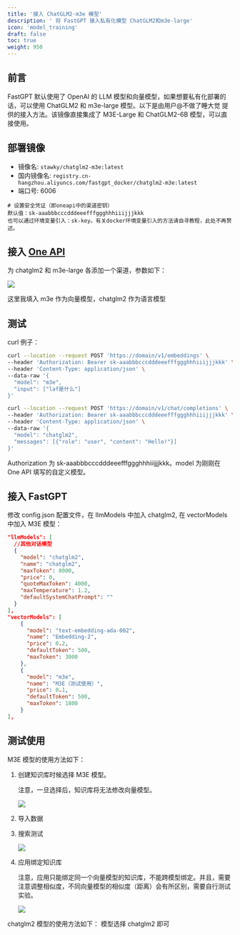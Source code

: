 ```yaml
---
title: '接入 ChatGLM2-m3e 模型'
description: ' 将 FastGPT 接入私有化模型 ChatGLM2和m3e-large'
icon: 'model_training'
draft: false
toc: true
weight: 950
---
```


## 前言

FastGPT 默认使用了 OpenAI 的 LLM 模型和向量模型，如果想要私有化部署的话，可以使用 ChatGLM2 和 m3e-large 模型。以下是由用户@不做了睡大觉 提供的接入方法。该镜像直接集成了 M3E-Large 和 ChatGLM2-6B 模型，可以直接使用。

## 部署镜像

+ 镜像名: `stawky/chatglm2-m3e:latest`  
+ 国内镜像名: `registry.cn-hangzhou.aliyuncs.com/fastgpt_docker/chatglm2-m3e:latest`
+ 端口号: 6006

```
# 设置安全凭证（即oneapi中的渠道密钥）
默认值：sk-aaabbbcccdddeeefffggghhhiiijjjkkk
也可以通过环境变量引入：sk-key。有关docker环境变量引入的方法请自寻教程，此处不再赘述。
```

## 接入 [One API](/docs/development/one-api/)

为 chatglm2 和 m3e-large 各添加一个渠道，参数如下：

![](/imgs/model-m3e1.png)

这里我填入 m3e 作为向量模型，chatglm2 作为语言模型

## 测试

curl 例子：

```bash
curl --location --request POST 'https://domain/v1/embeddings' \
--header 'Authorization: Bearer sk-aaabbbcccdddeeefffggghhhiiijjjkkk' \
--header 'Content-Type: application/json' \
--data-raw '{
  "model": "m3e",
  "input": ["laf是什么"]
}'
```

```bash
curl --location --request POST 'https://domain/v1/chat/completions' \
--header 'Authorization: Bearer sk-aaabbbcccdddeeefffggghhhiiijjjkkk' \
--header 'Content-Type: application/json' \
--data-raw '{
  "model": "chatglm2",
  "messages": [{"role": "user", "content": "Hello!"}]
}'
```

Authorization 为 sk-aaabbbcccdddeeefffggghhhiiijjjkkk。model 为刚刚在 One API 填写的自定义模型。

## 接入 FastGPT

修改 config.json 配置文件，在 llmModels 中加入 chatglm2, 在 vectorModels 中加入 M3E 模型：

```json
"llmModels": [
  //其他对话模型
  {
    "model": "chatglm2",
    "name": "chatglm2",
    "maxToken": 8000,
    "price": 0,
    "quoteMaxToken": 4000,
    "maxTemperature": 1.2,
    "defaultSystemChatPrompt": ""
  }
],
"vectorModels": [
    {
      "model": "text-embedding-ada-002",
      "name": "Embedding-2",
      "price": 0.2,
      "defaultToken": 500,
      "maxToken": 3000
    },
    {
      "model": "m3e",
      "name": "M3E（测试使用）",
      "price": 0.1,
      "defaultToken": 500,
      "maxToken": 1800
    }
],
```

## 测试使用

M3E 模型的使用方法如下：

1. 创建知识库时候选择 M3E 模型。

   注意，一旦选择后，知识库将无法修改向量模型。
   
   ![](/imgs/model-m3e2.png)

2. 导入数据
3. 搜索测试

   ![](/imgs/model-m3e3.png)

4. 应用绑定知识库

   注意，应用只能绑定同一个向量模型的知识库，不能跨模型绑定。并且，需要注意调整相似度，不同向量模型的相似度（距离）会有所区别，需要自行测试实验。
   
   ![](/imgs/model-m3e4.png)

chatglm2 模型的使用方法如下：
模型选择 chatglm2 即可
